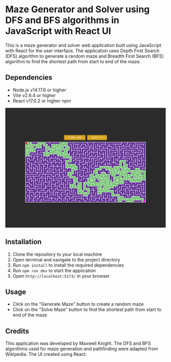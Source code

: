 # Maze Generator and Solver using DFS and BFS algorithms in JavaScript with React UI

This is a maze generator and solver web application built using JavaScript with React for the user interface. The application uses Depth First Search (DFS) algorithm to generate a random maze and Breadth First Search (BFS) algorithm to find the shortest path from start to end of the maze.

## Dependencies

- Node.js v14.17.6 or higher
- Vite v2.6.4 or higher
- React v17.0.2 or higher
npm

![Alt text](/maze.png?raw=true "Screenshot of the maze")

## Installation

1. Clone the repository to your local machine
2. Open terminal and navigate to the project directory
3. Run `npm install` to install the required dependencies
4. Run `npm run dev` to start the application
5. Open `http://localhost:5173/` in your browser

## Usage

- Click on the "Generate Maze" button to create a random maze
- Click on the "Solve Maze" button to find the shortest path from start to end of the maze

## Credits

This application was developed by Maxwell Knight. The DFS and BFS algorithms used for maze generation and pathfinding were adapted from Wikipedia. The UI created using React.

